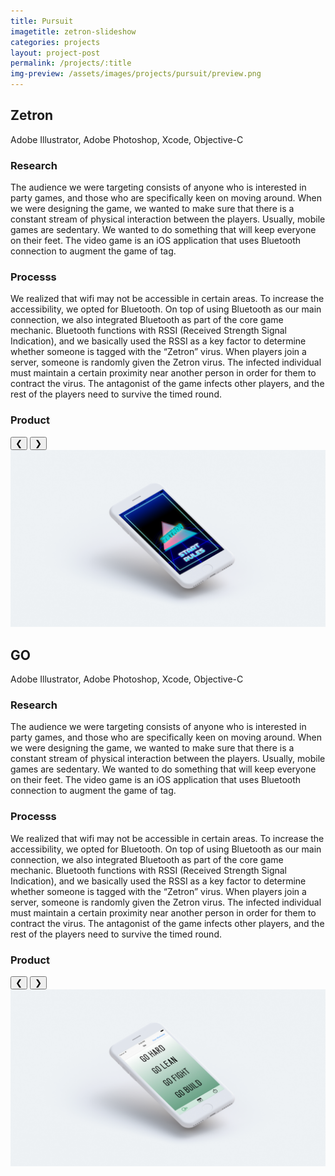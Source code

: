 ```yaml
---
title: Pursuit
imagetitle: zetron-slideshow
categories: projects
layout: project-post
permalink: /projects/:title
img-preview: /assets/images/projects/pursuit/preview.png
---
```


<h2>Zetron</h2>

<span class="tools">Adobe Illustrator, Adobe Photoshop, Xcode, Objective-C</span>

<h3>Research</h3>

The audience we were targeting consists of anyone who is interested in party games, and those who are specifically keen on moving around. When we were designing the game, we wanted to make sure that there is a constant stream of physical interaction between the players. Usually, mobile games are sedentary. We wanted to do something that will keep everyone on their feet. The video game is an iOS application that uses Bluetooth connection to augment the game of tag.
        
<h3>Processs</h3>

We realized that wifi may not be accessible in certain areas. To increase the accessibility, we opted for Bluetooth. On top of using Bluetooth as our main connection, we also integrated Bluetooth as part of the core game mechanic. Bluetooth functions with RSSI (Received Strength Signal Indication), and we basically used the RSSI as a key factor to determine whether someone is tagged with the “Zetron” virus. When players join a server, someone is randomly given the Zetron virus. The infected individual must maintain a certain proximity near another person in order for them to contract the virus. The antagonist of the game infects other players, and the rest of the players need to survive the timed round.

<h3>Product</h3>

<div class ="slideshow-container" size="3">
	<button class="prev">&#10094;</button>
	<button class="next">&#10095;</button>
	<div class="slideshow-content">
		<img class="image-slides" src="/assets/images/projects/pursuit/zetron/0.png">
	</div>
</div>  

<h2>GO</h2>

<span class="tools">Adobe Illustrator, Adobe Photoshop, Xcode, Objective-C</span>

<h3>Research</h3>

The audience we were targeting consists of anyone who is interested in party games, and those who are specifically keen on moving around. When we were designing the game, we wanted to make sure that there is a constant stream of physical interaction between the players. Usually, mobile games are sedentary. We wanted to do something that will keep everyone on their feet. The video game is an iOS application that uses Bluetooth connection to augment the game of tag.
        
<h3>Processs</h3>

We realized that wifi may not be accessible in certain areas. To increase the accessibility, we opted for Bluetooth. On top of using Bluetooth as our main connection, we also integrated Bluetooth as part of the core game mechanic. Bluetooth functions with RSSI (Received Strength Signal Indication), and we basically used the RSSI as a key factor to determine whether someone is tagged with the “Zetron” virus. When players join a server, someone is randomly given the Zetron virus. The infected individual must maintain a certain proximity near another person in order for them to contract the virus. The antagonist of the game infects other players, and the rest of the players need to survive the timed round.

<h3>Product</h3>

<div class ="slideshow-container" size="3">
	<button class="prev">&#10094;</button>
	<button class="next">&#10095;</button>
	<div class="slideshow-content">
		<img class="image-slides" src="/assets/images/projects/pursuit/go/0.png">
	</div>
</div>  

